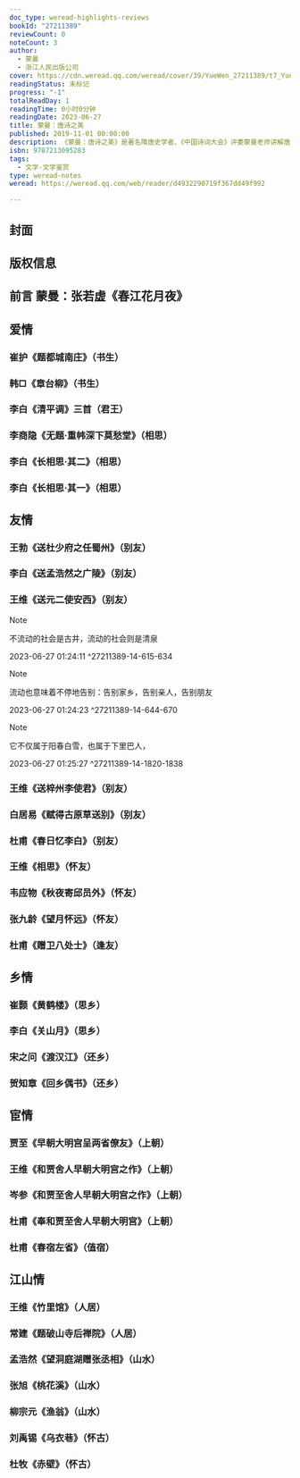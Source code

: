 ```yaml
---
doc_type: weread-highlights-reviews
bookId: "27211389"
reviewCount: 0
noteCount: 3
author:
  - 蒙曼
  - 浙江人民出版公司
cover: https://cdn.weread.qq.com/weread/cover/39/YueWen_27211389/t7_YueWen_27211389.jpg
readingStatus: 未标记
progress: "-1"
totalReadDay: 1
readingTime: 0小时0分钟
readingDate: 2023-06-27
title: 蒙曼：唐诗之美
published: 2019-11-01 00:00:00
description: 《蒙曼：唐诗之美》是著名隋唐史学者、《中国诗词大会》评委蒙曼老师讲解唐诗的第三部作品。蒙曼老师甄选五万余首唐诗之精华，围绕爱情、友情、乡情、宦情、江山情五种人之常情，精心编排修订33首诗文讲稿，带领读者品味唐诗中的韵律、意境、哲理、人情之美，回顾唐朝人的生活美学。文风一如既往生动风趣，内容一如既往富含知识点，让人手不释卷！24节气申遗画家、《中国诗词大会》舞台水墨画绘者林帝浣，倾情插图。全书以素美的彩色内页，精致的排版细节，向读者提供唐诗之美的视觉体验，让人“美醉了”！
isbn: 9787213095283
tags:
  - 文学-文学鉴赏
type: weread-notes
weread: https://weread.qq.com/web/reader/d4932290719f367dd49f992

---
```



## 封面

## 版权信息

## 前言 蒙曼：张若虚《春江花月夜》

## 爱情

### 崔护《题都城南庄》（书生）

### 韩□《章台柳》（书生）

### 李白《清平调》三首（君王）

### 李商隐《无题·重帏深下莫愁堂》（相思）

### 李白《长相思·其二》（相思）

### 李白《长相思·其一》（相思）

## 友情

### 王勃《送杜少府之任蜀州》（别友）

### 李白《送孟浩然之广陵》（别友）

### 王维《送元二使安西》（别友）

> [!NOTE] 
> 不流动的社会是古井，流动的社会则是清泉
> 
> 2023-06-27 01:24:11 ^27211389-14-615-634

> [!NOTE] 
> 流动也意味着不停地告别：告别家乡，告别亲人，告别朋友
> 
> 2023-06-27 01:24:23 ^27211389-14-644-670

> [!NOTE] 
> 它不仅属于阳春白雪，也属于下里巴人，
> 
> 2023-06-27 01:25:27 ^27211389-14-1820-1838

### 王维《送梓州李使君》（别友）

### 白居易《赋得古原草送别》（别友）

### 杜甫《春日忆李白》（别友）

### 王维《相思》（怀友）

### 韦应物《秋夜寄邱员外》（怀友）

### 张九龄《望月怀远》（怀友）

### 杜甫《赠卫八处士》（逢友）

## 乡情

### 崔颢《黄鹤楼》（思乡）

### 李白《关山月》（思乡）

### 宋之问《渡汉江》（还乡）

### 贺知章《回乡偶书》（还乡）

## 宦情

### 贾至《早朝大明宫呈两省僚友》（上朝）

### 王维《和贾舍人早朝大明宫之作》（上朝）

### 岑参《和贾至舍人早朝大明宫之作》（上朝）

### 杜甫《奉和贾至舍人早朝大明宫》（上朝）

### 杜甫《春宿左省》（值宿）

## 江山情

### 王维《竹里馆》（人居）

### 常建《题破山寺后禅院》（人居）

### 孟浩然《望洞庭湖赠张丞相》（山水）

### 张旭《桃花溪》（山水）

### 柳宗元《渔翁》（山水）

### 刘禹锡《乌衣巷》（怀古）

### 杜牧《赤壁》（怀古）

